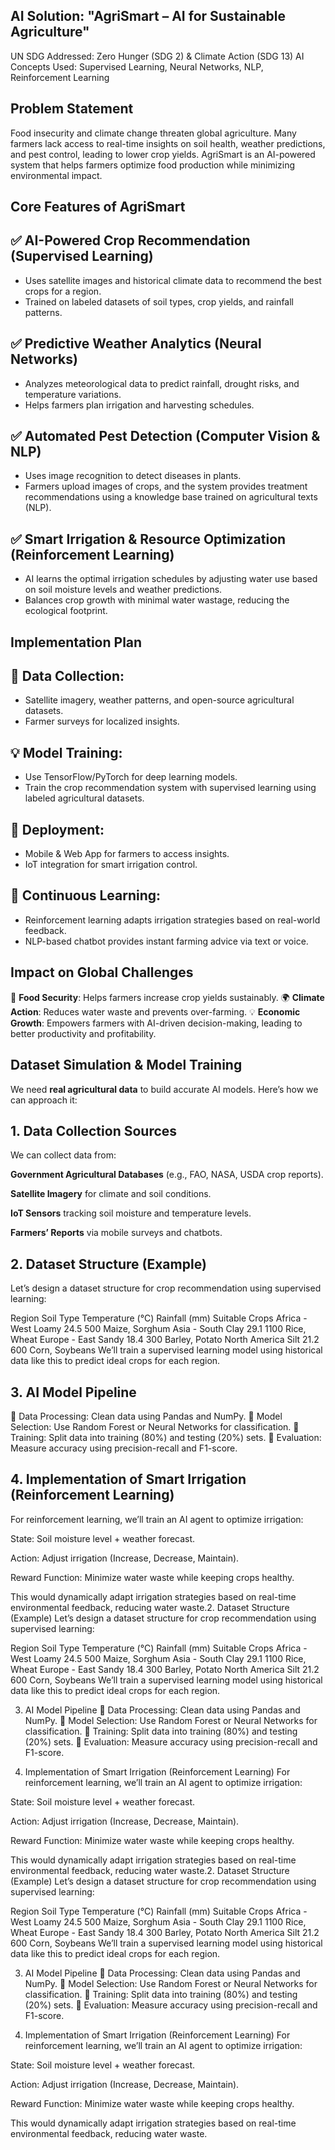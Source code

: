 ## AI Solution: "AgriSmart – AI for Sustainable Agriculture"
UN SDG Addressed: Zero Hunger (SDG 2) & Climate Action (SDG 13) AI Concepts Used: Supervised Learning, Neural Networks, NLP, Reinforcement Learning
## Problem Statement
Food insecurity and climate change threaten global agriculture. Many farmers lack access to real-time insights on soil health, weather predictions, and pest control, leading to lower crop yields. AgriSmart is an AI-powered system that helps farmers optimize food production while minimizing environmental impact.
## Core Features of AgriSmart
## ✅ AI-Powered Crop Recommendation (Supervised Learning)
-	Uses satellite images and historical climate data to recommend the best crops for a region.
-	Trained on labeled datasets of soil types, crop yields, and rainfall patterns.
## ✅ Predictive Weather Analytics (Neural Networks)
-	Analyzes meteorological data to predict rainfall, drought risks, and temperature variations.
-	Helps farmers plan irrigation and harvesting schedules.
## ✅ Automated Pest Detection (Computer Vision & NLP)
-	Uses image recognition to detect diseases in plants.
-	Farmers upload images of crops, and the system provides treatment recommendations using a knowledge base trained on agricultural texts (NLP).
## ✅ Smart Irrigation & Resource Optimization (Reinforcement Learning)
-	AI learns the optimal irrigation schedules by adjusting water use based on soil moisture levels and weather predictions.
-	Balances crop growth with minimal water wastage, reducing the ecological footprint.
## Implementation Plan
## 🚀 Data Collection:
-	Satellite imagery, weather patterns, and open-source agricultural datasets.
-	Farmer surveys for localized insights.
## 💡 Model Training:
-	Use TensorFlow/PyTorch for deep learning models.
-	Train the crop recommendation system with supervised learning using labeled agricultural datasets.
## 📲 Deployment:
-	Mobile & Web App for farmers to access insights.
-	IoT integration for smart irrigation control.
## 🔄 Continuous Learning:
-	Reinforcement learning adapts irrigation strategies based on real-world feedback.
-	NLP-based chatbot provides instant farming advice via text or voice.
## Impact on Global Challenges
🌱 **Food Security**: Helps farmers increase crop yields sustainably. 🌍 **Climate Action**: Reduces water waste and prevents over-farming. 💡 **Economic Growth**: Empowers farmers with AI-driven decision-making, leading to better productivity and profitability.


## Dataset Simulation & Model Training
We need **real agricultural data** to build accurate AI models. Here’s how we can approach it:

## 1. Data Collection Sources
We can collect data from:

**Government Agricultural Databases** (e.g., FAO, NASA, USDA crop reports).

**Satellite Imagery** for climate and soil conditions.

**IoT Sensors** tracking soil moisture and temperature levels.

**Farmers’ Reports** via mobile surveys and chatbots.

## 2. Dataset Structure (Example)
Let’s design a dataset structure for crop recommendation using supervised learning:

Region	Soil Type	Temperature (°C)	Rainfall (mm)	Suitable Crops
Africa - West	Loamy	24.5	500	Maize, Sorghum
Asia - South	Clay	29.1	1100	Rice, Wheat
Europe - East	Sandy	18.4	300	Barley, Potato
North America	Silt	21.2	600	Corn, Soybeans
We’ll train a supervised learning model using historical data like this to predict ideal crops for each region.

## 3. AI Model Pipeline
🔹 Data Processing: Clean data using Pandas and NumPy. 🔹 Model Selection: Use Random Forest or Neural Networks for classification. 🔹 Training: Split data into training (80%) and testing (20%) sets. 🔹 Evaluation: Measure accuracy using precision-recall and F1-score.

## 4. Implementation of Smart Irrigation (Reinforcement Learning)
For reinforcement learning, we’ll train an AI agent to optimize irrigation:

State: Soil moisture level + weather forecast.

Action: Adjust irrigation (Increase, Decrease, Maintain).

Reward Function: Minimize water waste while keeping crops healthy.

This would dynamically adapt irrigation strategies based on real-time environmental feedback, reducing water waste.2. Dataset Structure (Example)
Let’s design a dataset structure for crop recommendation using supervised learning:

Region	Soil Type	Temperature (°C)	Rainfall (mm)	Suitable Crops
Africa - West	Loamy	24.5	500	Maize, Sorghum
Asia - South	Clay	29.1	1100	Rice, Wheat
Europe - East	Sandy	18.4	300	Barley, Potato
North America	Silt	21.2	600	Corn, Soybeans
We’ll train a supervised learning model using historical data like this to predict ideal crops for each region.

3. AI Model Pipeline
🔹 Data Processing: Clean data using Pandas and NumPy. 🔹 Model Selection: Use Random Forest or Neural Networks for classification. 🔹 Training: Split data into training (80%) and testing (20%) sets. 🔹 Evaluation: Measure accuracy using precision-recall and F1-score.

4. Implementation of Smart Irrigation (Reinforcement Learning)
For reinforcement learning, we’ll train an AI agent to optimize irrigation:

State: Soil moisture level + weather forecast.

Action: Adjust irrigation (Increase, Decrease, Maintain).

Reward Function: Minimize water waste while keeping crops healthy.

This would dynamically adapt irrigation strategies based on real-time environmental feedback, reducing water waste.2. Dataset Structure (Example)
Let’s design a dataset structure for crop recommendation using supervised learning:

Region	Soil Type	Temperature (°C)	Rainfall (mm)	Suitable Crops
Africa - West	Loamy	24.5	500	Maize, Sorghum
Asia - South	Clay	29.1	1100	Rice, Wheat
Europe - East	Sandy	18.4	300	Barley, Potato
North America	Silt	21.2	600	Corn, Soybeans
We’ll train a supervised learning model using historical data like this to predict ideal crops for each region.

3. AI Model Pipeline
🔹 Data Processing: Clean data using Pandas and NumPy. 🔹 Model Selection: Use Random Forest or Neural Networks for classification. 🔹 Training: Split data into training (80%) and testing (20%) sets. 🔹 Evaluation: Measure accuracy using precision-recall and F1-score.

4. Implementation of Smart Irrigation (Reinforcement Learning)
For reinforcement learning, we’ll train an AI agent to optimize irrigation:

State: Soil moisture level + weather forecast.

Action: Adjust irrigation (Increase, Decrease, Maintain).

Reward Function: Minimize water waste while keeping crops healthy.

This would dynamically adapt irrigation strategies based on real-time environmental feedback, reducing water waste.


